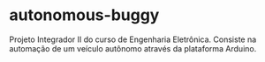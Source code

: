 # autonomous-buggy

Projeto Integrador II do curso de Engenharia Eletrônica. Consiste na automação de um veículo autônomo através da plataforma Arduino.

